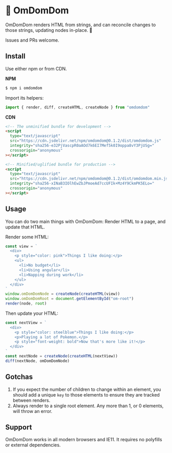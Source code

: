 # 👾 OmDomDom

OmDomDom renders HTML from strings, and can reconcile changes to those strings, updating nodes in-place. 🎉

Issues and PRs welcome.

## Install

Use either npm or from CDN.

**NPM**

```sh
$ npm i omdomdom
```

Import its helpers:

```js
import { render, diff, createHTML, createNode } from "omdomdom"
```

**CDN**

```html
<!-- The unminified bundle for development -->
<script
  type="text/javascript"
  src="https://cdn.jsdelivr.net/npm/omdomdom@0.1.2/dist/omdomdom.js"
  integrity="sha256-e32PjVascpR0aAOd7k6EI7Mef5k0I9oppa8vY3PjUSg="
  crossorigin="anonymous"
></script>

<!-- Minified/uglified bundle for production -->
<script
  type="text/javascript"
  src="https://cdn.jsdelivr.net/npm/omdomdom@0.1.2/dist/omdomdom.min.js"
  integrity="sha256-xINaB3IOlhEwZbJPmoeAd7ccUFIk+Mz4Y9CkmPK5ELo="
  crossorigin="anonymous"
></script>
```

## Usage

You can do two main things with OmDomDom: Render HTML to a page, and update that HTML.

Render some HTML:

```js
const view = `
  <div>
    <p style="color: pink">Things I like doing:</p>
    <ul>
      <li>No budget</li>
      <li>Using angular</li>
      <li>Napping during work</li>
    </ul>
  </div>
`
window.omDomDomNode = createNode(createHTML(view))
window.omDomDomRoot = document.getElementById("om-root")
render(node, root)
```

Then update your HTML:

```js
const nextView = `
  <div>
    <p style="color: steelblue">Things I like doing:</p>
    <p>Playing a lot of Pokemon.</p>
    <p style="font-weight: bold">Now that's more like it!</p>
  </div>
`
const nextNode = createNode(createHTML(nextView))
diff(nextNode, omDomDomNode)
```

## Gotchas

1. If you expect the number of children to change within an element, you should add a unique `key` to those elements to ensure they are tracked between renders.
2. Always render to a single root element. Any more than 1, or 0 elements, will throw an error.

## Support

OmDomDom works in all modern browsers and IE11. It requires no polyfills or external dependencies.
